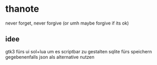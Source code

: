 # thanote
never forget, never forgive (or umh maybe forgive if its ok)


## idee
gtk3 fürs ui
sol+lua um es scriptbar zu gestalten
sqlite fürs speichern
gegebenenfalls json als alternative nutzen
